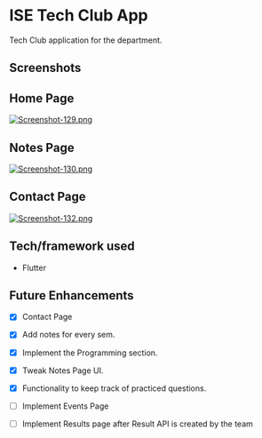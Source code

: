 # ISE Tech Club App

Tech Club application for the department.


## Screenshots

## Home Page
[![Screenshot-129.png](https://i.postimg.cc/7hk5K9DQ/Screenshot-129.png)](https://postimg.cc/bDmYJQZQ)
## Notes Page
[![Screenshot-130.png](https://i.postimg.cc/SRfJ39xQ/Screenshot-130.png)](https://postimg.cc/rRzVtK47)
## Contact Page
[![Screenshot-132.png](https://i.postimg.cc/gkGwRggx/Screenshot-132.png)](https://postimg.cc/DmYy3Pkh)

## Tech/framework used

  - Flutter
  
  
## Future Enhancements

  - [x] Contact Page
  - [x] Add notes for every sem.
  - [x] Implement the Programming section.
  - [x] Tweak Notes Page UI.
  - [x] Functionality to keep track of practiced questions.
  - [ ] Implement Events Page
  - [ ] Implement Results page after Result API is created by the team

